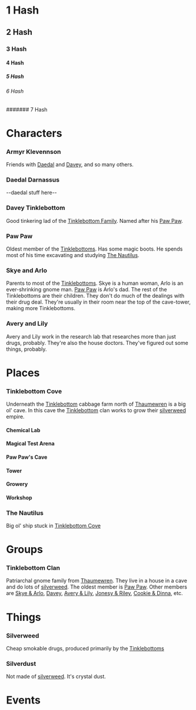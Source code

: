 # 1 Hash
## 2 Hash
### 3 Hash
#### 4 Hash
##### 5 Hash
###### 6 Hash
####### 7 Hash

# Characters
### Armyr Klevennson
Friends with [Daedal](#Deadal-Darnassus) and [Davey](#Davey-Tinklebottom), and so many others.

### Daedal Darnassus
--daedal stuff here--

### Davey Tinklebottom
Good tinkering lad of the [Tinklebottom Family](#Tinklebottom-Clan). Named after his [Paw Paw](#Paw-Paw).

### Paw Paw
Oldest member of the [Tinklebottoms](#Tinklebottom-Clan). Has some magic boots. He spends most of his time excavating and studying [The Nautilus](#The-Nautilus).

### Skye and Arlo
Parents to most of the [Tinklebottoms](#Tinklebottom-Clan). Skye is a human woman, Arlo is an ever-shrinking gnome man. [Paw Paw](#Paw-Paw) is Arlo's dad. The rest of the Tinklebottoms are their children. They don't do much of the dealings with their drug deal. They're usually in their room near the top of the cave-tower, making more Tinklebottoms.

### Avery and Lily
Avery and Lily work in the research lab that researches more than just drugs, probably. They're also the house doctors. They've figured out some things, probably.

# Places
### Tinklebottom Cove
Underneath the [Tinklebottom](#Tinklebottom-Clan) cabbage farm north of [Thaumewren](#Thaumewren) is a big ol' cave.
In this cave the [Tinklebottom](#Tinklebottom-Clan) clan works to grow their [silverweed](#Silverweed) empire.
#### Chemical Lab
#### Magical Test Arena
#### Paw Paw's Cave
#### Tower
#### Growery
#### Workshop

### The Nautilus
Big ol' ship stuck in [Tinklebottom Cove](#Tinklebottom-Cove)

# Groups
### Tinklebottom Clan
Patriarchal gnome family from [Thaumewren](#Thaumewren). They live in a house in a cave and do lots of [silverweed](#Silverweed).
The oldest member is [Paw Paw](#Paw-Paw).
Other members are [Skye & Arlo](#Skye-and-Arlo), [Davey](#Davey-Tinklebottom), [Avery & Lily](#Avery-and-Lily), [Jonesy & Riley](#Jonesy-and-Riley), [Cookie & Dinna](#Cookie-and-Dinna), etc.

# Things
### Silverweed
Cheap smokable drugs, produced primarily by the [Tinklebottoms](#Tinklebottom-Clan)

### Silverdust
Not made of [silverweed](#Silverweed). It's crystal dust.


###


# Events
